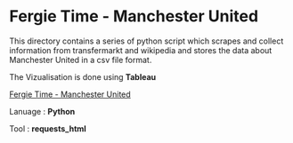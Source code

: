 # Fergie Time - Manchester United

This directory contains a series of python script which scrapes and collect information from transfermarkt and wikipedia and stores the data about Manchester United in a csv file format.

The Vizualisation is done using **Tableau**

[Fergie Time - Manchester United](https://public.tableau.com/profile/arutselvan.m#!/vizhome/FergieTime-ManchesterUnited/AlltimestatsDashboard)

Lanuage : **Python**

Tool : **requests_html**
